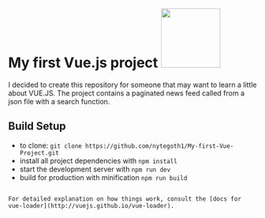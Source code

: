 # My first Vue.js project <img src="https://vuejs.org/images/logo.png" width="120" height="120">
I decided to create this repository for someone that may want to learn a little about VUE.JS.
The project contains a paginated news feed called from a json file with a search function.

## Build Setup

* to clone: `git clone https://github.com/nytegoth1/My-first-Vue-Project.git`
* install all project dependencies with `npm install`
* start the development server with `npm run dev`
* build for production with minification `npm run build`

```

For detailed explanation on how things work, consult the [docs for vue-loader](http://vuejs.github.io/vue-loader).
